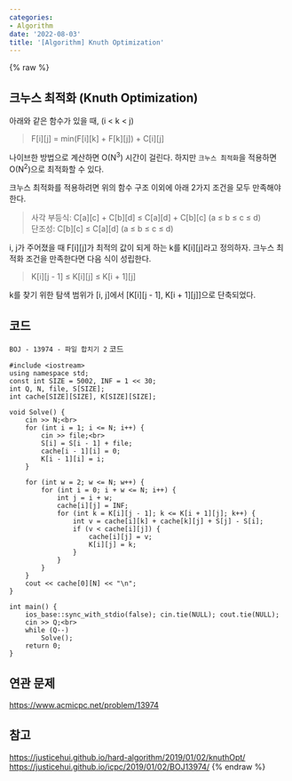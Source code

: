 ```yaml
---
categories:
- Algorithm
date: '2022-08-03'
title: '[Algorithm] Knuth Optimization'
---
```


{% raw %}
## 크누스 최적화 (Knuth Optimization)
아래와 같은 함수가 있을 때, (i < k < j)
> F[i][j] = min(F[i][k] + F[k][j]) + C[i][j]<br>

나이브한 방법으로 계산하면 O(N<sup>3</sup>) 시간이 걸린다. 하지만 `크누스 최적화`을 적용하면 O(N<sup>2</sup>)으로 최적화할 수 있다.

크누스 최적화를 적용하려면 위의 함수 구조 이외에 아래 2가지 조건을 모두 만족해야 한다.
> 사각 부등식: C[a][c] + C[b][d] ≤ C[a][d] + C[b][c] (a ≤ b ≤ c ≤ d)<br>
> 단조성: C[b][c] ≤ C[a][d] (a ≤ b ≤ c ≤ d)<br>

i, j가 주어졌을 때 F[i][j]가 최적의 값이 되게 하는 k를 K[i][j]라고 정의하자. 크누스 최적화 조건을 만족한다면 다음 식이 성립한다.
> K[i][j - 1] ≤ K[i][j] ≤ K[i + 1][j]<br>

k를 찾기 위한 탐색 범위가 [i, j]에서 [K[i][j - 1], K[i + 1][j]]으로 단축되었다.

## 코드
`BOJ - 13974 - 파일 합치기 2` 코드
```
#include <iostream>
using namespace std;
const int SIZE = 5002, INF = 1 << 30;
int Q, N, file, S[SIZE];
int cache[SIZE][SIZE], K[SIZE][SIZE];

void Solve() {
	cin >> N;<br>
	for (int i = 1; i <= N; i++) {
		cin >> file;<br>
		S[i] = S[i - 1] + file;
		cache[i - 1][i] = 0;
		K[i - 1][i] = i;
	}

	for (int w = 2; w <= N; w++) {
		for (int i = 0; i + w <= N; i++) {
			int j = i + w;
			cache[i][j] = INF;
			for (int k = K[i][j - 1]; k <= K[i + 1][j]; k++) {
				int v = cache[i][k] + cache[k][j] + S[j] - S[i];
				if (v < cache[i][j]) {
					cache[i][j] = v;
					K[i][j] = k;
				}
			}
		}
	}
	cout << cache[0][N] << "\n";
}

int main() {
	ios_base::sync_with_stdio(false); cin.tie(NULL); cout.tie(NULL);
	cin >> Q;<br>
	while (Q--)
		Solve();
	return 0;
}
```

## 연관 문제
https://www.acmicpc.net/problem/13974

## 참고
https://justicehui.github.io/hard-algorithm/2019/01/02/knuthOpt/
https://justicehui.github.io/icpc/2019/01/02/BOJ13974/
{% endraw %}